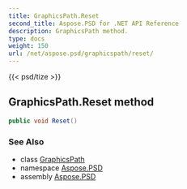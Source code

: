 ```yaml
---
title: GraphicsPath.Reset
second_title: Aspose.PSD for .NET API Reference
description: GraphicsPath method. 
type: docs
weight: 150
url: /net/aspose.psd/graphicspath/reset/
---
```

{{< psd/tize >}}
## GraphicsPath.Reset method

```csharp
public void Reset()
```

### See Also

* class [GraphicsPath](../)
* namespace [Aspose.PSD](../../graphicspath/)
* assembly [Aspose.PSD](../../../)


